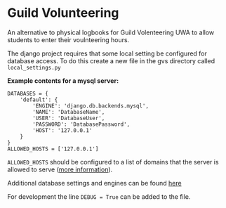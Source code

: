 # Guild Volunteering
An alternative to physical logbooks for Guild Volenteering UWA to allow students to enter their voulnteering hours.

The django project requires that some local setting be configured for database access. 
To do this create a new file in the gvs directory called `local_settings.py`

**Example contents for a mysql server:**

```
DATABASES = {
    'default': {
        'ENGINE': 'django.db.backends.mysql',
        'NAME': 'DatabaseName',
        'USER': 'DatabaseUser',
        'PASSWORD': 'DatabasePassword',
        'HOST': '127.0.0.1'
    }
}
ALLOWED_HOSTS = ['127.0.0.1']
```
`ALLOWED_HOSTS` should be configured to a list of domains that the server is allowed to serve ([more information](https://docs.djangoproject.com/en/1.10/ref/settings/)).

Additional database settings and engines can be found [here](https://docs.djangoproject.com/en/1.10/ref/settings/#std:setting-DATABASES)

For development the line `DEBUG = True` can be added to the file.
